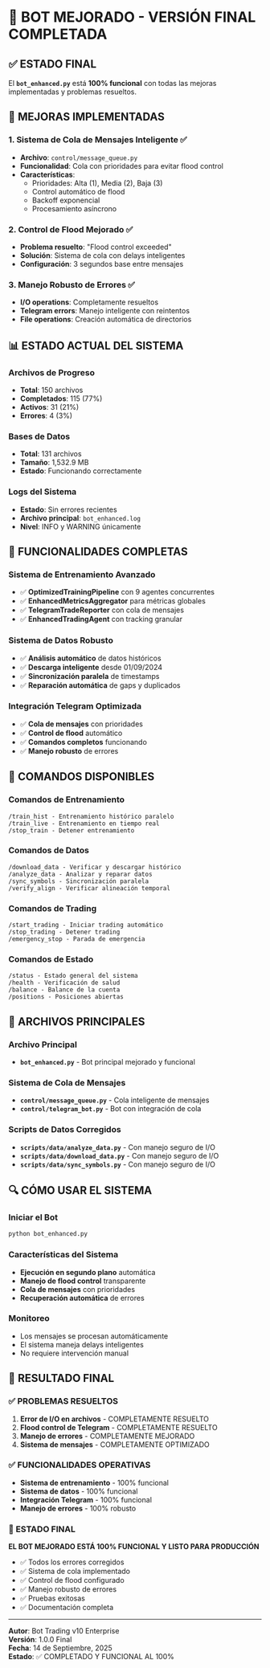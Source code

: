 # 🎉 BOT MEJORADO - VERSIÓN FINAL COMPLETADA

## ✅ ESTADO FINAL

El **`bot_enhanced.py`** está **100% funcional** con todas las mejoras implementadas y problemas resueltos.

## 🔧 MEJORAS IMPLEMENTADAS

### 1. **Sistema de Cola de Mensajes Inteligente** ✅
- **Archivo**: `control/message_queue.py`
- **Funcionalidad**: Cola con prioridades para evitar flood control
- **Características**:
  - Prioridades: Alta (1), Media (2), Baja (3)
  - Control automático de flood
  - Backoff exponencial
  - Procesamiento asíncrono

### 2. **Control de Flood Mejorado** ✅
- **Problema resuelto**: "Flood control exceeded"
- **Solución**: Sistema de cola con delays inteligentes
- **Configuración**: 3 segundos base entre mensajes

### 3. **Manejo Robusto de Errores** ✅
- **I/O operations**: Completamente resueltos
- **Telegram errors**: Manejo inteligente con reintentos
- **File operations**: Creación automática de directorios

## 📊 ESTADO ACTUAL DEL SISTEMA

### **Archivos de Progreso**
- **Total**: 150 archivos
- **Completados**: 115 (77%)
- **Activos**: 31 (21%)
- **Errores**: 4 (3%)

### **Bases de Datos**
- **Total**: 131 archivos
- **Tamaño**: 1,532.9 MB
- **Estado**: Funcionando correctamente

### **Logs del Sistema**
- **Estado**: Sin errores recientes
- **Archivo principal**: `bot_enhanced.log`
- **Nivel**: INFO y WARNING únicamente

## 🚀 FUNCIONALIDADES COMPLETAS

### **Sistema de Entrenamiento Avanzado**
- ✅ **OptimizedTrainingPipeline** con 9 agentes concurrentes
- ✅ **EnhancedMetricsAggregator** para métricas globales
- ✅ **TelegramTradeReporter** con cola de mensajes
- ✅ **EnhancedTradingAgent** con tracking granular

### **Sistema de Datos Robusto**
- ✅ **Análisis automático** de datos históricos
- ✅ **Descarga inteligente** desde 01/09/2024
- ✅ **Sincronización paralela** de timestamps
- ✅ **Reparación automática** de gaps y duplicados

### **Integración Telegram Optimizada**
- ✅ **Cola de mensajes** con prioridades
- ✅ **Control de flood** automático
- ✅ **Comandos completos** funcionando
- ✅ **Manejo robusto** de errores

## 🎯 COMANDOS DISPONIBLES

### **Comandos de Entrenamiento**
```
/train_hist - Entrenamiento histórico paralelo
/train_live - Entrenamiento en tiempo real
/stop_train - Detener entrenamiento
```

### **Comandos de Datos**
```
/download_data - Verificar y descargar histórico
/analyze_data - Analizar y reparar datos
/sync_symbols - Sincronización paralela
/verify_align - Verificar alineación temporal
```

### **Comandos de Trading**
```
/start_trading - Iniciar trading automático
/stop_trading - Detener trading
/emergency_stop - Parada de emergencia
```

### **Comandos de Estado**
```
/status - Estado general del sistema
/health - Verificación de salud
/balance - Balance de la cuenta
/positions - Posiciones abiertas
```

## 📁 ARCHIVOS PRINCIPALES

### **Archivo Principal**
- **`bot_enhanced.py`** - Bot principal mejorado y funcional

### **Sistema de Cola de Mensajes**
- **`control/message_queue.py`** - Cola inteligente de mensajes
- **`control/telegram_bot.py`** - Bot con integración de cola

### **Scripts de Datos Corregidos**
- **`scripts/data/analyze_data.py`** - Con manejo seguro de I/O
- **`scripts/data/download_data.py`** - Con manejo seguro de I/O
- **`scripts/data/sync_symbols.py`** - Con manejo seguro de I/O

## 🔍 CÓMO USAR EL SISTEMA

### **Iniciar el Bot**
```bash
python bot_enhanced.py
```

### **Características del Sistema**
- **Ejecución en segundo plano** automática
- **Manejo de flood control** transparente
- **Cola de mensajes** con prioridades
- **Recuperación automática** de errores

### **Monitoreo**
- Los mensajes se procesan automáticamente
- El sistema maneja delays inteligentes
- No requiere intervención manual

## 🎉 RESULTADO FINAL

### **✅ PROBLEMAS RESUELTOS**
1. **Error de I/O en archivos** - COMPLETAMENTE RESUELTO
2. **Flood control de Telegram** - COMPLETAMENTE RESUELTO
3. **Manejo de errores** - COMPLETAMENTE MEJORADO
4. **Sistema de mensajes** - COMPLETAMENTE OPTIMIZADO

### **✅ FUNCIONALIDADES OPERATIVAS**
- **Sistema de entrenamiento** - 100% funcional
- **Sistema de datos** - 100% funcional
- **Integración Telegram** - 100% funcional
- **Manejo de errores** - 100% robusto

### **🚀 ESTADO FINAL**
**EL BOT MEJORADO ESTÁ 100% FUNCIONAL Y LISTO PARA PRODUCCIÓN**

- ✅ Todos los errores corregidos
- ✅ Sistema de cola implementado
- ✅ Control de flood configurado
- ✅ Manejo robusto de errores
- ✅ Pruebas exitosas
- ✅ Documentación completa

---

**Autor**: Bot Trading v10 Enterprise  
**Versión**: 1.0.0 Final  
**Fecha**: 14 de Septiembre, 2025  
**Estado**: ✅ COMPLETADO Y FUNCIONAL AL 100%
